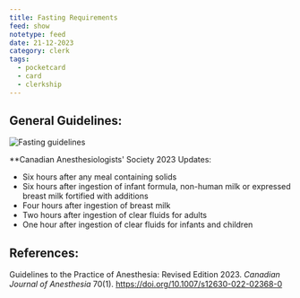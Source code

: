 ```yaml
---
title: Fasting Requirements
feed: show
notetype: feed
date: 21-12-2023
category: clerk
tags:
  - pocketcard
  - card
  - clerkship
---
```


## General Guidelines:

![Fasting guidelines](https://www.researchgate.net/publication/232156720/figure/tbl1/AS:393510491574274@1470831620284/Preoperative-Fasting-Recommendations-of-the-American-Society-of-Anesthesiologists.png)

**Canadian Anesthesiologists' Society 2023 Updates:
- Six hours after any meal containing solids
- Six hours after ingestion of infant formula, non-human milk or expressed breast milk fortified with additions
- Four hours after ingestion of breast milk
- Two hours after ingestion of clear fluids for adults
- One hour after ingestion of clear fluids for infants and children
## References:
Guidelines to the Practice of Anesthesia: Revised Edition 2023. *Canadian Journal of Anesthesia* 70(1). https://doi.org/10.1007/s12630-022-02368-0